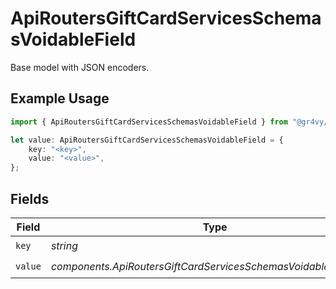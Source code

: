 # ApiRoutersGiftCardServicesSchemasVoidableField

Base model with JSON encoders.

## Example Usage

```typescript
import { ApiRoutersGiftCardServicesSchemasVoidableField } from "@gr4vy/sdk/models/components";

let value: ApiRoutersGiftCardServicesSchemasVoidableField = {
    key: "<key>",
    value: "<value>",
};
```

## Fields

| Field                                                            | Type                                                             | Required                                                         | Description                                                      |
| ---------------------------------------------------------------- | ---------------------------------------------------------------- | ---------------------------------------------------------------- | ---------------------------------------------------------------- |
| `key`                                                            | *string*                                                         | :heavy_check_mark:                                               | N/A                                                              |
| `value`                                                          | *components.ApiRoutersGiftCardServicesSchemasVoidableFieldValue* | :heavy_check_mark:                                               | N/A                                                              |